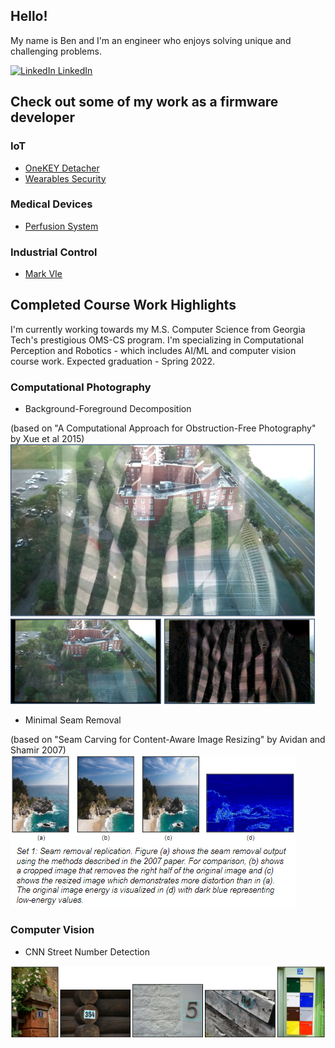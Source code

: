 <!--
**bbooher/bbooher** is a ✨ _special_ ✨ repository because its `README.md` (this file) appears on your GitHub profile.
-->
## Hello!
My name is Ben and I'm an engineer who enjoys solving unique and challenging problems.

[![LinkedIn](https://i.stack.imgur.com/gVE0j.png) LinkedIn](www.linkedin.com/in/booherbenjamin)


## Check out some of my work as a firmware developer
### IoT
- [OneKEY Detacher](https://invue.com/wp-content/uploads/2019/06/OneKEY-Detacher_ss_06102019.pdf)
- [Wearables Security](https://invue.com/wp-content/uploads/2019/08/WearablesSolutions-SS-08.06.19.pdf)
### Medical Devices
- [Perfusion System](https://www.spectrummedical.com/quantum-perfusion-for-the-or/quantum-technologies-for-the-or)
### Industrial Control
- [Mark VIe](https://www.ge.com/power/gas/controls/mark-vies-ucsc)


## Completed Course Work Highlights
I'm currently working towards my M.S. Computer Science from Georgia Tech's prestigious OMS-CS program. I'm specializing in Computational Perception and Robotics - which includes AI/ML and computer vision course work. Expected graduation - Spring 2022.

### Computational Photography
- Background-Foreground Decomposition

(based on "A Computational Approach for Obstruction-Free Photography" by Xue et al 2015)
![Obstruction Free Photography](https://github.com/bbooher/bbooher/blob/master/Obstruction.png)

- Minimal Seam Removal

(based on "Seam Carving for Content-Aware Image Resizing" by Avidan and Shamir 2007)
![Seam Removal](https://github.com/bbooher/bbooher/blob/master/Seams.png)

### Computer Vision
- CNN Street Number Detection

![Digit Detection](https://github.com/bbooher/bbooher/blob/master/Digits.png)

